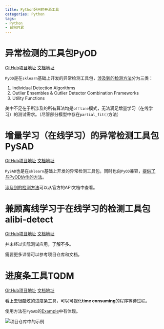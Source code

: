```yaml
---
title: Python好用的开源工具
categories: Python
tags:
- Python
- 日积月累
---
```


# 异常检测的工具包PyOD

[GitHub项目地址](https://github.com/yzhao062/pyod)
[文档地址](https://pyod.readthedocs.io/en/latest/)

`PyOD`是在`sklearn`基础上开发的异常检测工具包，[涉及到的检测方法](https://pyod.readthedocs.io/en/latest/#implemented-algorithms)分为三类：

1. Individual Detection Algorithms
2. Outlier Ensembles & Outlier Detector Combination Frameworks
3. Utility Functions

美中不足在于所涉及的所有算法均是`offline`模式，无法满足增量学习（在线学习）的测试需求。（尽管部分模型中存在`partial_fit()`方法）

# 增量学习（在线学习）的异常检测工具包PySAD

[GitHub项目地址](https://github.com/selimfirat/pysad)
[文档地址](https://pysad.readthedocs.io/en/latest/)

`PySAD`也是在`sklearn`基础上开发的异常检测工具包，同时也向`PyOD`兼容，[提供了与PyOD协作的方法](https://pysad.readthedocs.io/en/latest/examples.html#example-pyod-integration)。

[涉及到的检测方法](https://pysad.readthedocs.io/en/latest/api.html#api-reference)可以从官方的API文档中查看。

# 兼顾离线学习于在线学习的检测工具包alibi-detect

[GitHub项目地址](https://github.com/SeldonIO/alibi-detect)
[文档地址](https://docs.seldon.io/projects/alibi-detect/en/latest/)

并未经过实际测试应用，了解不多。

需要更多详情可以参考项目仓库和文档。

# 进度条工具TQDM

[GitHub项目地址](https://github.com/tqdm/tqdm)
[文档地址](https://tqdm.github.io/)

看上去很酷炫的进度条工具，可以可视化**time consuming**的程序等待过程。

使用方法在`PySAD`的[Example](https://pysad.readthedocs.io/en/latest/examples.html#example-full-usage)中有体现。

![项目仓库中的示例](https://raw.githubusercontent.com/tqdm/img/master/tqdm.gif)